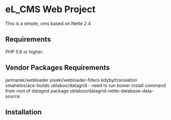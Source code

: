 eL_CMS Web Project
=================

This is a simple, cms based on Nette 2.4


Requirements
------------

PHP 5.6 or higher.

Vendor Packages Requirements
----------------------------

janmarek/webloader
joseki/webloader-filters
kdyby/translation
smahelos/ace-builds
ublaboo/datagrid - need to run bower install command from root of datagrid package
ublaboo/datagrid-nette-database-data-source


Installation
------------

